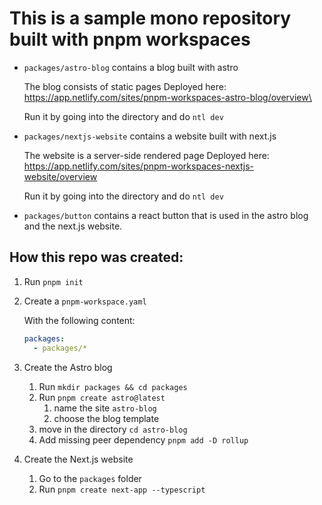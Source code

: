# This is a sample mono repository built with pnpm workspaces

- `packages/astro-blog` contains a blog built with astro

  The blog consists of static pages
  Deployed here: https://app.netlify.com/sites/pnpm-workspaces-astro-blog/overview\

  Run it by going into the directory and do `ntl dev`

- `packages/nextjs-website` contains a website built with next.js

  The website is a server-side rendered page
  Deployed here: https://app.netlify.com/sites/pnpm-workspaces-nextjs-website/overview

  Run it by going into the directory and do `ntl dev`

- `packages/button` contains a react button that is used in the astro blog and the next.js website.

## How this repo was created:

1. Run `pnpm init`
2. Create a `pnpm-workspace.yaml`

   With the following content:

   ```yaml
   packages:
     - packages/*
   ```

3. Create the Astro blog
   1. Run `mkdir packages && cd packages`
   2. Run `pnpm create astro@latest`
      1. name the site `astro-blog`
      2. choose the blog template
   3. move in the directory `cd astro-blog`
   4. Add missing peer dependency `pnpm add -D rollup`
4. Create the Next.js website
   1. Go to the `packages` folder
   2. Run `pnpm create next-app --typescript`
